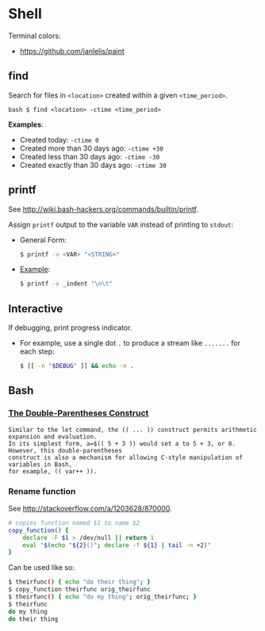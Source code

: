 Shell
=====

Terminal colors:
* https://github.com/janlelis/paint


## find

Search for files in `<location>` created within a given `<time_period>`.

``bash
$ find <location> -ctime <time_period>
``

**Examples**:
* Created today: `-ctime 0`
* Created more than 30 days ago: `-ctime +30`
* Created less than 30 days ago: `-ctime -30`
* Created exactly than 30 days ago: `-ctime 30`


## printf

See http://wiki.bash-hackers.org/commands/builtin/printf.

Assign `printf` output to the variable `VAR` instead of printing to `stdout`:

* General Form:

  ```bash
  $ printf -v <VAR> "<STRING>"
  ```

* [Example](https://github.com/lehmannro/assert.sh/blob/master/assert.sh):

  ```bash
  $ printf -v _indent "\n\t"
  ```


## Interactive

If debugging, print progress indicator.

* For example, use a single dot `.` to produce a stream like `.......` for each
  step:

  ```bash
  $ [[ -n "$DEBUG" ]] && echo -n .
  ```


## Bash

### [The Double-Parentheses Construct](http://tldp.org/LDP/abs/html/dblparens.html)

```
Similar to the let command, the (( ... )) construct permits arithmetic expansion and evaluation.
In its simplest form, a=$(( 5 + 3 )) would set a to 5 + 3, or 8. However, this double-parentheses
construct is also a mechanism for allowing C-style manipulation of variables in Bash,
for example, (( var++ )).
```

### Rename function

See http://stackoverflow.com/a/1203628/870000.

```bash
# copies function named $1 to name $2
copy_function() {
    declare -F $1 > /dev/null || return 1
    eval "$(echo "${2}()"; declare -f ${1} | tail -n +2)"
}
```

Can be used like so:

```bash
$ theirfunc() { echo "do their thing"; }
$ copy_function theirfunc orig_theirfunc
$ theirfunc() { echo "do my thing"; orig_theirfunc; }
$ theirfunc
do my thing
do their thing
```

